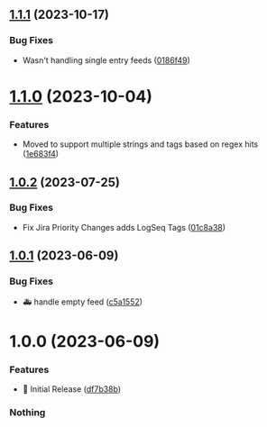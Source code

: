 ## [1.1.1](https://github.com/Deastrom/logseq-plugin-jira-activity/compare/v1.1.0...v1.1.1) (2023-10-17)


### Bug Fixes

* Wasn't handling single entry feeds ([0186f49](https://github.com/Deastrom/logseq-plugin-jira-activity/commit/0186f4969af1f0bcf4a2b7df39333d8c39de9805))

# [1.1.0](https://github.com/Deastrom/logseq-plugin-jira-activity/compare/v1.0.2...v1.1.0) (2023-10-04)


### Features

* Moved to support multiple strings and tags based on regex hits ([1e683f4](https://github.com/Deastrom/logseq-plugin-jira-activity/commit/1e683f408f571bf4793b1c67001dc850bca679f8))

## [1.0.2](https://github.com/Deastrom/logseq-plugin-jira-activity/compare/v1.0.1...v1.0.2) (2023-07-25)


### Bug Fixes

* Fix Jira Priority Changes adds LogSeq Tags ([01c8a38](https://github.com/Deastrom/logseq-plugin-jira-activity/commit/01c8a38e26d5ad13b2279d0926bd5daeb78e67fa))

## [1.0.1](https://github.com/Deastrom/logseq-plugin-jira-activity/compare/v1.0.0...v1.0.1) (2023-06-09)


### Bug Fixes

* :ambulance: handle empty feed ([c5a1552](https://github.com/Deastrom/logseq-plugin-jira-activity/commit/c5a15527745438b9f7dbd0198748e33f7c777077))

# 1.0.0 (2023-06-09)


### Features

* :tada: Initial Release ([df7b38b](https://github.com/Deastrom/logseq-plugin-jira-activity/commit/df7b38b651a86728d2287697cacb60fa182e6f97))

### Nothing
